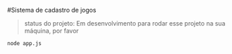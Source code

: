 #Sistema de cadastro de jogos
>status do projeto: Em desenvolvimento
para rodar esse projeto na sua máquina, por favor 
```
node app.js
```



